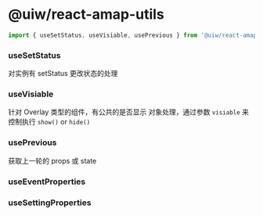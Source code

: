 @uiw/react-amap-utils
===

```jsx
import { useSetStatus, useVisiable, usePrevious } from '@uiw/react-amap-utils';
```

### useSetStatus

对实例有 setStatus 更改状态的处理

### useVisiable

针对 Overlay 类型的组件，有公共的是否显示 对象处理，通过参数 `visiable` 来控制执行 `show()` or `hide()`

### usePrevious

获取上一轮的 props 或 state

### useEventProperties

### useSettingProperties


